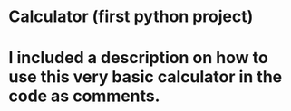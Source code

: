 # Calculator (first python project)
# I included a description on how to use this very basic calculator in the code as comments.
